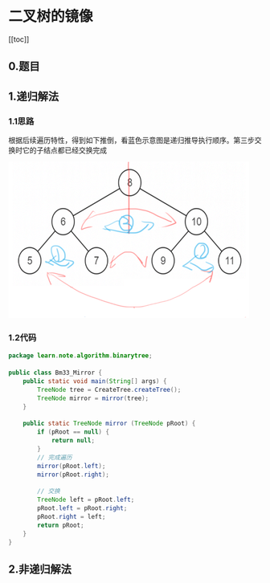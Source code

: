 # 二叉树的镜像
[[toc]]
## 0.题目

## 1.递归解法

### 1.1思路
根据后续遍历特性，得到如下推倒，看蓝色示意图是递归推导执行顺序。第三步交换时它的子结点都已经交换完成

![](../img/2022-03-17-22-46-31.png)

### 1.2代码
```java
package learn.note.algorithm.binarytree;

public class Bm33_Mirror {
    public static void main(String[] args) {
        TreeNode tree = CreateTree.createTree();
        TreeNode mirror = mirror(tree);
    }

    public static TreeNode mirror (TreeNode pRoot) {
        if (pRoot == null) {
            return null;
        }
        // 完成遍历
        mirror(pRoot.left);
        mirror(pRoot.right);

        // 交换
        TreeNode left = pRoot.left;
        pRoot.left = pRoot.right;
        pRoot.right = left;
        return pRoot;
    }
}

```

## 2.非递归解法
